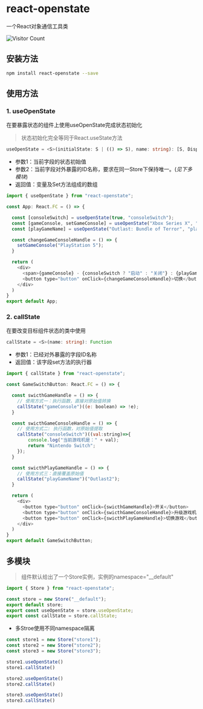 # react-openstate

一个React对象通信工具类

![Visitor Count](https://profile-counter.glitch.me/NextMouse/count.svg)

## 安装方法

```bash
npm install react-openstate --save
```

## 使用方法

### 1. useOpenState

在要暴露状态的组件上使用useOpenState完成状态初始化
> 状态初始化完全等同于React.useState方法

```TypeScript
useOpenState = <S>(initialState: S | (() => S), name: string): [S, Dispatch<SetStateAction<S>>]
```

- 参数1：当前字段的状态初始值
- 参数2：当前字段对外暴露的ID名称，要求在同一Store下保持唯一。(*见下多模块*)
- 返回值：变量及Set方法组成的数组

```JavaScript
import { useOpenState } from "react-openstate";

const App: React.FC = () => {

  const [consoleSwitch] = useOpenState(true, "consoleSwitch");
  const [gameConsole, setGameConsole] = useOpenState("Xbox Series X", "gameConsole");
  const [playGameName] = useOpenState("Outlast: Bundle of Terror", "playGameName");

  const changeGameConsoleHandle = () => {
    setGameConsole("PlayStation 5");
  }

  return (
    <div>
      <span>{gameConsole} - {consoleSwitch ? "启动" : "关闭"} : {playGameName} </span>
      <button type="button" onClick={changeGameConsoleHandle}>切换</button>
    </div>
  )
}
export default App;
```

### 2. callState

在要改变目标组件状态的类中使用

```TypeScript
callState = <S>(name: string): Function
```

- 参数1：已经对外暴露的字段ID名称
- 返回值：该字段set方法的执行器

```JavaScript
import { callState } from "react-openstate";

const GameSwitchButton: React.FC = () => {

  const swicthGameHandle = () => {
    // 使用方式一：执行函数，直接对原始值转换
    callState("gameConsole")((e: boolean) => !e);
  }

  const swicthGameConsoleHandle = () => {
    // 使用方式二: 执行函数，对原始值提取
    callState("consoleSwitch")((val:string)=>{
        console.log("当前游戏机是：" + val);
        return "Nintendo Switch";
    });
  }

  const swicthPlayGameHandle = () => {
    // 使用方式三：直接覆盖原始值
    callState("playGameName")("Outlast2");
  }

  return (
    <div>
      <button type="button" onClick={swicthGameHandle}>开关</button>
      <button type="button" onClick={swicthGameConsoleHandle}>升级游戏机</button>
      <button type="button" onClick={swicthPlayGameHandle}>切换游戏</button>
    </div>
  )
}
export default GameSwitchButton;
```

## 多模块

> 组件默认给出了一个Store实例，实例的namespace="__default"

```JavaScript
import { Store } from "react-openstate";

const store = new Store("__default");
export default store;
export const useOpenState = store.useOpenState;
export const callState = store.callState;
```

- 多Stroe使用不同namespace隔离

```JavaScript
const store1 = new Store("store1");
const store2 = new Store("store2");
const store3 = new Store("store3");

store1.useOpenState()
store1.callState()

store2.useOpenState()
store2.callState()

store3.useOpenState()
store3.callState()

```
